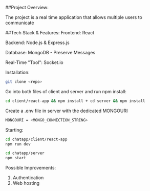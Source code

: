 ##Project Overview:

The project is a real time application that allows multiple users to communicate

##Tech Stack & Features:
Frontend: React 

Backend: Node.js & Express.js

Database: MongoDB - Preserve Messages

Real-Time "Tool": Socket.io

Installation:

```sh
git clone <repo>
```

Go into both files of client and server and run npm install: 
```sh
cd client/react-app && npm install + cd server && npm install
```

Create a .env file in server with the dedicated MONGOURI
```sh
MONGOURI = <MONGO_CONNECTION_STRING>
```

Starting:
```sh
cd chatapp/client/react-app
npm run dev
```

```sh
cd chatapp/server
npm start
```

Possible Improvements:
1. Authentication
2. Web hosting
